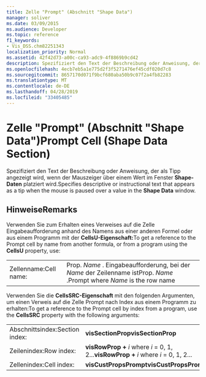 ```yaml
---
title: Zelle "Prompt" (Abschnitt "Shape Data")
manager: soliver
ms.date: 03/09/2015
ms.audience: Developer
ms.topic: reference
f1_keywords:
- Vis_DSS.chm82251343
localization_priority: Normal
ms.assetid: 42f42d73-a00c-ca93-adc9-4f8869b9cd42
description: Spezifiziert den Text der Beschreibung oder Anweisung, der als Tipp angezeigt wird, wenn der Mauszeiger über einem Wert im Fenster Shape-Daten platziert wird.
ms.openlocfilehash: 4ecb7eb5a1e775d2f3f5271476ef45cdf020d7c8
ms.sourcegitcommit: 8657170d071f9bcf680aba50b9c07f2a4fb82283
ms.translationtype: MT
ms.contentlocale: de-DE
ms.lasthandoff: 04/28/2019
ms.locfileid: "33405485"
---
```

# <a name="prompt-cell-shape-data-section"></a><span data-ttu-id="c9dcc-103">Zelle "Prompt" (Abschnitt "Shape Data")</span><span class="sxs-lookup"><span data-stu-id="c9dcc-103">Prompt Cell (Shape Data Section)</span></span>

<span data-ttu-id="c9dcc-104">Spezifiziert den Text der Beschreibung oder Anweisung, der als Tipp angezeigt wird, wenn der Mauszeiger über einem Wert im Fenster **Shape-Daten** platziert wird.</span><span class="sxs-lookup"><span data-stu-id="c9dcc-104">Specifies descriptive or instructional text that appears as a tip when the mouse is paused over a value in the **Shape Data** window.</span></span> 
  
## <a name="remarks"></a><span data-ttu-id="c9dcc-105">Hinweise</span><span class="sxs-lookup"><span data-stu-id="c9dcc-105">Remarks</span></span>

<span data-ttu-id="c9dcc-106">Verwenden Sie zum Erhalten eines Verweises auf die Zelle Eingabeaufforderung anhand des Namens aus einer anderen Formel oder aus einem Programm mit der **CellsU-Eigenschaft:**</span><span class="sxs-lookup"><span data-stu-id="c9dcc-106">To get a reference to the Prompt cell by name from another formula, or from a program using the **CellsU** property, use:</span></span> 
  
|||
|:-----|:-----|
| <span data-ttu-id="c9dcc-107">Zellenname:</span><span class="sxs-lookup"><span data-stu-id="c9dcc-107">Cell name:</span></span>  <br/> | <span data-ttu-id="c9dcc-108">Prop.  *Name*  . Eingabeaufforderung, bei der  *Name*  der Zeilenname ist</span><span class="sxs-lookup"><span data-stu-id="c9dcc-108">Prop.  *Name*  .Prompt where  *Name*  is the row name</span></span>  <br/> |
   
<span data-ttu-id="c9dcc-109">Verwenden Sie die **CellsSRC-Eigenschaft** mit den folgenden Argumenten, um einen Verweis auf die Zelle Prompt nach Index aus einem Programm zu erhalten:</span><span class="sxs-lookup"><span data-stu-id="c9dcc-109">To get a reference to the Prompt cell by index from a program, use the **CellsSRC** property with the following arguments:</span></span> 
  
|||
|:-----|:-----|
| <span data-ttu-id="c9dcc-110">Abschnittsindex:</span><span class="sxs-lookup"><span data-stu-id="c9dcc-110">Section index:</span></span>  <br/> |<span data-ttu-id="c9dcc-111">**visSectionProp**</span><span class="sxs-lookup"><span data-stu-id="c9dcc-111">**visSectionProp**</span></span> <br/> |
| <span data-ttu-id="c9dcc-112">Zeilenindex:</span><span class="sxs-lookup"><span data-stu-id="c9dcc-112">Row index:</span></span>  <br/> |<span data-ttu-id="c9dcc-113">**visRowProp +** *i*  where  *i*  = 0, 1, 2...</span><span class="sxs-lookup"><span data-stu-id="c9dcc-113">**visRowProp +** *i*  where  *i*  = 0, 1, 2...</span></span>  <br/> |
| <span data-ttu-id="c9dcc-114">Zellenindex:</span><span class="sxs-lookup"><span data-stu-id="c9dcc-114">Cell index:</span></span>  <br/> |<span data-ttu-id="c9dcc-115">**visCustPropsPrompt**</span><span class="sxs-lookup"><span data-stu-id="c9dcc-115">**visCustPropsPrompt**</span></span> <br/> |
   

